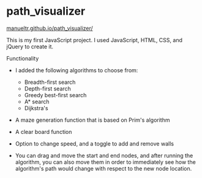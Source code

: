 # path_visualizer
[manueltr.github.io/path_visualizer/](https://manueltr.github.io/path_visualizer/ "https://manueltr.github.io/path_visualizer/")

This is my first JavaScript project.
I used JavaScript, HTML, CSS, and jQuery to create it.

Functionality
* I added the following algorithms to choose from:
	* Breadth-first search
	* Depth-first search
	* Greedy best-first search
	* A* search
	* Dijkstra's

*  A maze generation function that is based on Prim's algorithm
* A clear board function
* Option to change speed, and a toggle to add and remove walls
* You can drag and move the start and end nodes, and after running the algorithm, you can also move them in order to immediately see how the algorithm's path would change with respect to the new node location.



